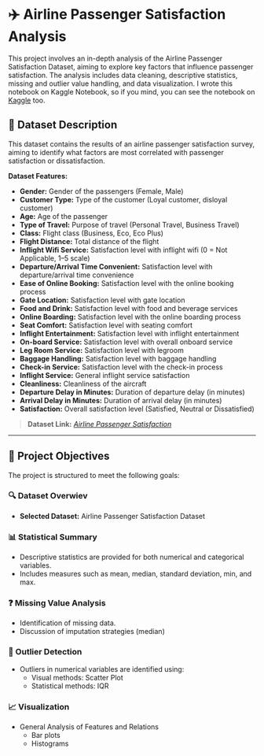 # ✈️ Airline Passenger Satisfaction Analysis

This project involves an in-depth analysis of the Airline Passenger Satisfaction Dataset, aiming to explore key factors that influence passenger satisfaction. The analysis includes data cleaning, descriptive statistics, missing and outlier value handling, and data visualization. I wrote this notebook on Kaggle Notebook, so if you mind, you can see the notebook on [Kaggle](https://www.kaggle.com/code/nazliyusufoglu/airline-passenger-data-analysis) too. 

## 📂 Dataset Description

This dataset contains the results of an airline passenger satisfaction survey, aiming to identify what factors are most correlated with passenger satisfaction or dissatisfaction.

**Dataset Features:**

- **Gender:** Gender of the passengers (Female, Male)  
- **Customer Type:** Type of the customer (Loyal customer, disloyal customer)  
- **Age:** Age of the passenger  
- **Type of Travel:** Purpose of travel (Personal Travel, Business Travel)  
- **Class:** Flight class (Business, Eco, Eco Plus)  
- **Flight Distance:** Total distance of the flight  
- **Inflight Wifi Service:** Satisfaction level with inflight wifi (0 = Not Applicable, 1–5 scale)  
- **Departure/Arrival Time Convenient:** Satisfaction level with departure/arrival time convenience  
- **Ease of Online Booking:** Satisfaction level with the online booking process  
- **Gate Location:** Satisfaction level with gate location  
- **Food and Drink:** Satisfaction level with food and beverage services  
- **Online Boarding:** Satisfaction level with the online boarding process  
- **Seat Comfort:** Satisfaction level with seating comfort  
- **Inflight Entertainment:** Satisfaction level with inflight entertainment  
- **On-board Service:** Satisfaction level with overall onboard service  
- **Leg Room Service:** Satisfaction level with legroom  
- **Baggage Handling:** Satisfaction level with baggage handling  
- **Check-in Service:** Satisfaction level with the check-in process  
- **Inflight Service:** General inflight service satisfaction  
- **Cleanliness:** Cleanliness of the aircraft  
- **Departure Delay in Minutes:** Duration of departure delay (in minutes)  
- **Arrival Delay in Minutes:** Duration of arrival delay (in minutes)  
- **Satisfaction:** Overall satisfaction level (Satisfied, Neutral or Dissatisfied)


> **Dataset Link:** *[Airline Passenger Satisfaction](https://www.kaggle.com/datasets/teejmahal20/airline-passenger-satisfaction)*

---

## 🎯 Project Objectives

The project is structured to meet the following goals:

### 🔍 Dataset Overwiev
- **Selected Dataset:** Airline Passenger Satisfaction Dataset

### 📊 Statistical Summary
- Descriptive statistics are provided for both numerical and categorical variables.
- Includes measures such as mean, median, standard deviation, min, and max.

### ❓ Missing Value Analysis
- Identification of missing data.
- Discussion of imputation strategies (median)

### 🚨 Outlier Detection
- Outliers in numerical variables are identified using:
  - Visual methods: Scatter Plot
  - Statistical methods: IQR 

### 📈 Visualization
- General Analysis of Features and Relations 
  - Bar plots
  - Histograms
 
